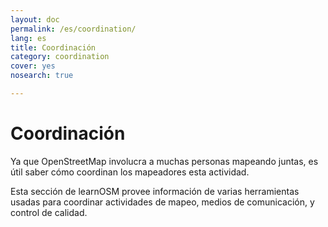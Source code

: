 ```yaml
---
layout: doc
permalink: /es/coordination/
lang: es
title: Coordinación
category: coordination
cover: yes
nosearch: true

---
```


Coordinación
============


Ya que OpenStreetMap involucra a muchas personas mapeando juntas, es útil saber cómo coordinan los mapeadores esta actividad.

Esta sección de learnOSM provee información de varias herramientas usadas para coordinar actividades de mapeo, medios de comunicación, y control de calidad.